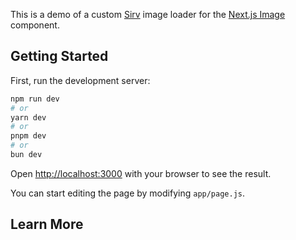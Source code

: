 This is a demo of a custom [Sirv](https://sirv.com) image loader for the [Next.js Image](https://nextjs.org/docs/pages/api-reference/components/image) component.

## Getting Started

First, run the development server:

```bash
npm run dev
# or
yarn dev
# or
pnpm dev
# or
bun dev
```

Open [http://localhost:3000](http://localhost:3000) with your browser to see the result.

You can start editing the page by modifying `app/page.js`.

## Learn More

